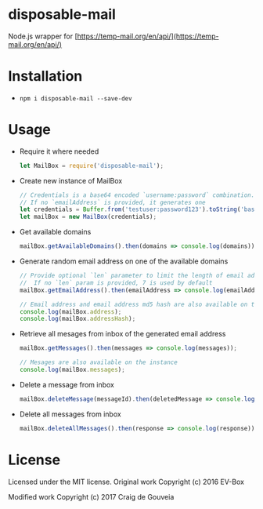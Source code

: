 # disposable-mail
Node.js wrapper for [https://temp-mail.org/en/api/](https://temp-mail.org/en/api/)

# Installation
- ```npm i disposable-mail --save-dev```

# Usage
- Require it where needed

	```js
	let MailBox = require('disposable-mail');
	```

- Create new instance of MailBox
    ```js
    // Credentials is a base64 encoded `username:password` combination. You can optionally provide `emailAddress` and `apiUrl` parameters
    // If no `emailAddress` is provided, it generates one
    let credentials = Buffer.from('testuser:password123').toString('base64');
    let mailBox = new MailBox(credentials);
    ```

- Get available domains

	```js
	mailBox.getAvailableDomains().then(domains => console.log(domains));
	```

- Generate random email address on one of the available domains

	```js
	// Provide optional `len` parameter to limit the length of email address
	//  If no `len` param is provided, 7 is used by default
	mailBox.getEmailAddress().then(emailAddress => console.log(emailAddress));

	// Email address and email address md5 hash are also available on the instance
	console.log(mailBox.address);
	console.log(mailBox.addressHash);
	```

- Retrieve all mesages from inbox of the generated email address

	```js
	mailBox.getMessages().then(messages => console.log(messages));

	// Mesages are also available on the instance
	console.log(mailBox.messages);
	```

- Delete a message from inbox

	```js
	mailBox.deleteMessage(messageId).then(deletedMessage => console.log(deletedMessage));
	```

- Delete all messages from inbox

	```js
	mailBox.deleteAllMessages().then(response => console.log(response));
	```

# License
Licensed under the MIT license.
Original work Copyright (c) 2016 EV-Box

Modified work Copyright (c) 2017 Craig de Gouveia
